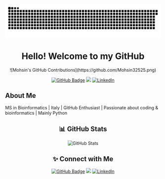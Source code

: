 <!-- Contribution Snake at the top -->
![Contribution Snake](https://github.com/Mohsin32525/mohsin-bhat/raw/refs/heads/main/dist/snake.svg)

<h1 align="center">Hello! Welcome to my GitHub</h1>

<p align="center">
  <!-- Real GitHub contributions graph -->
  ![Mohsin's GitHub Contributions](https://github.com/Mohsin32525.png)
</p>

<p align="center">
  <a href="https://github.com/Mohsin32525"><img src="https://img.shields.io/github/followers/Mohsin32525?label=Follow&style=social" alt="GitHub Badge"></a>
  <a href="mailto:bhatjones@gmail.com"><img src="https://img.shields.io/badge/email-Contact-yellow?style=flat&logo=gmail"></a>
  <a href="https://www.linkedin.com/in/mohsin-nazir-03a579282/"><img src="https://img.shields.io/badge/LinkedIn-Connect-blue?style=flat&logo=linkedin" alt="LinkedIn"></a>
</p>

<h2>About Me</h2>
<p>MS in Bioinformatics | Italy | GitHub Enthusiast | Passionate about coding & bioinformatics | Mainly Python</p>

<h2 align="center">📊 GitHub Stats</h2>
<p align="center">
  <img src="https://github-readme-stats.vercel.app/api?username=Mohsin32525&show_icons=true&theme=radical&count_private=true&hide=stars,prs" alt="GitHub Stats" />
</p>

<h2 align="center">✨ Connect with Me</h2>
<p align="center">
  <a href="https://github.com/Mohsin32525"><img src="https://img.shields.io/github/followers/Mohsin32525?label=Follow&style=social" alt="GitHub Badge"></a>
  <a href="mailto:bhatjones@gmail.com"><img src="https://img.shields.io/badge/email-Contact-yellow?style=flat&logo=gmail"></a>
  <a href="https://www.linkedin.com/in/mohsin-nazir-03a579282/"><img src="https://img.shields.io/badge/LinkedIn-Connect-blue?style=flat&logo=linkedin" alt="LinkedIn"></a>
</p>
